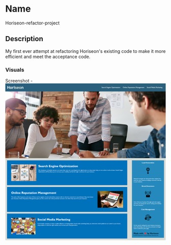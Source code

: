# Name
Horiseon-refactor-project

## Description
My first ever attempt at refactoring Horiseon's existing code to make it more efficient and meet the acceptance code.

### Visuals
Screenshot - <img src="./assets/images/Horiseon-Search-Engine-Optimization.png" alt= "Horiseon website screenshot>
Link to web site - <a href=https://jrettinger.github.io/horiseon-refactor-project/"></a>

